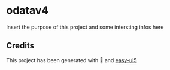 # odatav4
Insert the purpose of this project and some intersting infos here


## Credits
This project has been generated with 💙 and [easy-ui5](https://github.com/SAP)
